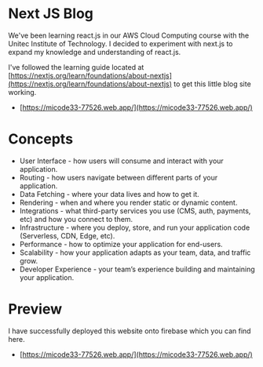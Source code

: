 <h1>Next JS Blog</h1>

We've been learning react.js in our AWS Cloud Computing course with the Unitec Institute of Technology. I decided to experiment with next.js to expand my knowledge and understanding of react.js.

I've followed the learning guide located at [https://nextjs.org/learn/foundations/about-nextjs](https://nextjs.org/learn/foundations/about-nextjs) to get this little blog site working.

- [https://micode33-77526.web.app/](https://micode33-77526.web.app/)

# Concepts

- User Interface - how users will consume and interact with your application.
- Routing - how users navigate between different parts of your application.
- Data Fetching - where your data lives and how to get it.
- Rendering - when and where you render static or dynamic content.
- Integrations - what third-party services you use (CMS, auth, payments, etc) and how you connect to them.
- Infrastructure - where you deploy, store, and run your application code (Serverless, CDN, Edge, etc).
- Performance - how to optimize your application for end-users.
- Scalability - how your application adapts as your team, data, and traffic grow.
- Developer Experience - your team’s experience building and maintaining your application.


# Preview

I have successfully deployed this website onto firebase which you can find here.

- [https://micode33-77526.web.app/](https://micode33-77526.web.app/)
